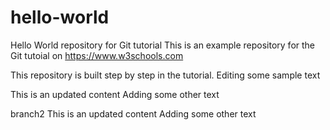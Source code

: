 # hello-world
Hello World repository for Git tutorial
This is an example repository for the Git tutoial on https://www.w3schools.com

This repository is built step by step in the tutorial.
Editing some sample text

This is an updated content 
Adding some other text 

branch2
This is an updated content 
Adding some other text 
